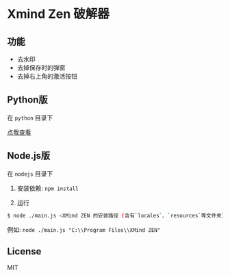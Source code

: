 # Xmind Zen 破解器

## 功能

* 去水印
* 去掉保存时的弹窗
* 去掉右上角的激活按钮

## Python版

在 `python` 目录下

[点我查看](https://github.com/Xmader/xmind_zen_cracker/tree/master/python)

## Node.js版

在 `nodejs` 目录下

1. 安装依赖: `npm install`

2. 运行

```bash
$ node ./main.js <XMind ZEN 的安装路径 (含有`locales`、`resources`等文件夹)>
```

例如: `node ./main.js "C:\\Program Files\\XMind ZEN"`

## License

MIT

